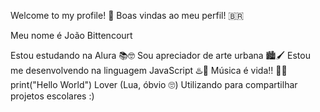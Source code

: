 Welcome to my profile! 🏴󠁧󠁢󠁥󠁮󠁧󠁿
Boas vindas ao meu perfil! 🇧🇷

Meu nome é João Bittencourt

Estou estudando na Alura 📚🤓
Sou apreciador de arte urbana 🏙️🖌️
Estou me desenvolvendo na linguagem JavaScript ♨️📜
Música é vida!! 🎵🤌
print("Hello World") Lover (Lua, óbvio 🙄)
Utilizando para compartilhar projetos escolares :)
